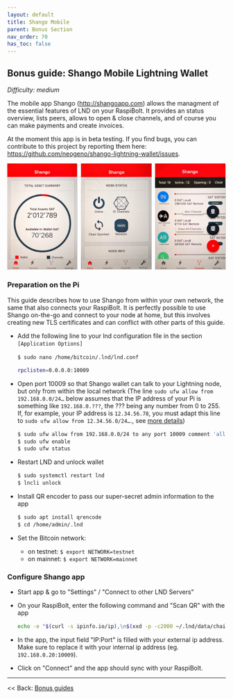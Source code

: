 ```yaml
---
layout: default
title: Shango Mobile
parent: Bonus Section
nav_order: 70
has_toc: false
---
```

## Bonus guide: Shango Mobile Lightning Wallet

*Difficulty: medium*

The mobile app Shango (http://shangoapp.com) allows the managment of the essential features of LND on your RaspiBolt. It provides an status overview, lists peers, allows to open & close channels, and of course you can make payments and create invoices.

At the moment this app is in beta testing. If you find bugs, you can contribute to this project by reporting them here: https://github.com/neogeno/shango-lightning-wallet/issues.

![Shango app overview](images/60_shango.png)

### Preparation on the Pi

This guide describes how to use Shango from within your own network, the same that also connects your RaspiBolt. It is perfectly possible to use Shango on-the-go and connect to your node at home, but this involves creating new TLS certificates and can conflict with other parts of this guide.

* Add the following line to your lnd configuration file in the section `[Application Options]`  

  `$ sudo nano /home/bitcoin/.lnd/lnd.conf`

   ```bash
   rpclisten=0.0.0.0:10009
   ```

* Open port 10009 so that Shango wallet can talk to your Lightning node, but only from within the local network (The line ```sudo ufw allow from 192.168.0.0/24…``` below assumes that the IP address of your Pi is something like ```192.168.0.???```, the ??? being any number from 0 to 255. If, for example, your IP address is ```12.34.56.78```, you must adapt this line to ```sudo ufw allow from 12.34.56.0/24…```., see [more details](raspibolt_20_pi.md#hardening-your-pi))  

  ```bash
  $ sudo ufw allow from 192.168.0.0/24 to any port 10009 comment 'allow LND grpc from local LAN'
  $ sudo ufw enable
  $ sudo ufw status
  ```

* Restart LND and unlock wallet  

  ```bash
  $ sudo systemctl restart lnd
  $ lncli unlock
  ```

* Install QR encoder to pass our super-secret admin information to the app  

  ```bash
  $ sudo apt install qrencode
  $ cd /home/admin/.lnd
  ```
  
* Set the Bitcoin network:
  * on testnet: `$ export NETWORK=testnet`
  * on mainnet: `$ export NETWORK=mainnet` 

### Configure Shango app

* Start app & go to "Settings" / "Connect to other LND Servers"
  
* On your RaspiBolt, enter the following command and "Scan QR" with the app

  ```bash
  echo -e "$(curl -s ipinfo.io/ip),\n$(xxd -p -c2000 ~/.lnd/data/chain/bitcoin/$NETWORK/admin.macaroon),\n$(openssl x509 -sha256 -fingerprint -in ~/.lnd/tls.cert -noout)" > qr.txt && qrencode -t ANSIUTF8 < qr.txt
  ```

* In the app, the input field "IP:Port" is filled with your external ip address. Make sure to replace it with your internal ip address (eg. `192.168.0.20:10009`).  
* Click on "Connect" and the app should sync with your RaspiBolt.

---

<< Back: [Bonus guides](raspibolt_60_bonus.md) 
